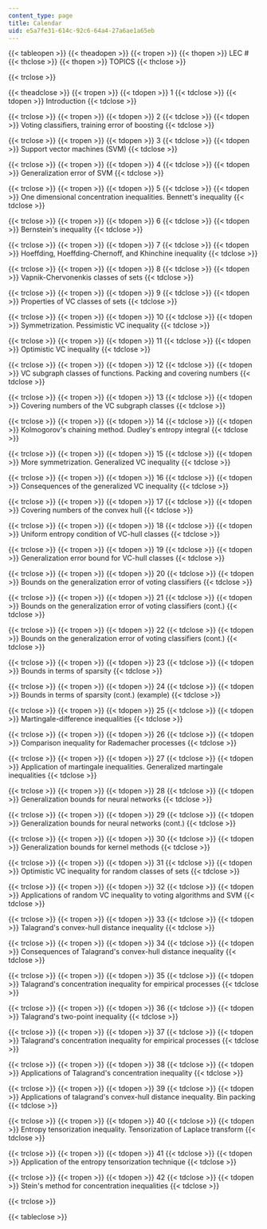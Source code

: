 ```yaml
---
content_type: page
title: Calendar
uid: e5a7fe31-614c-92c6-64a4-27a6ae1a65eb
---
```


{{< tableopen >}}
{{< theadopen >}}
{{< tropen >}}
{{< thopen >}}
LEC #
{{< thclose >}}
{{< thopen >}}
TOPICS
{{< thclose >}}

{{< trclose >}}

{{< theadclose >}}
{{< tropen >}}
{{< tdopen >}}
1
{{< tdclose >}}
{{< tdopen >}}
Introduction
{{< tdclose >}}

{{< trclose >}}
{{< tropen >}}
{{< tdopen >}}
2
{{< tdclose >}}
{{< tdopen >}}
Voting classifiers, training error of boosting
{{< tdclose >}}

{{< trclose >}}
{{< tropen >}}
{{< tdopen >}}
3
{{< tdclose >}}
{{< tdopen >}}
Support vector machines (SVM)
{{< tdclose >}}

{{< trclose >}}
{{< tropen >}}
{{< tdopen >}}
4
{{< tdclose >}}
{{< tdopen >}}
Generalization error of SVM
{{< tdclose >}}

{{< trclose >}}
{{< tropen >}}
{{< tdopen >}}
5
{{< tdclose >}}
{{< tdopen >}}
One dimensional concentration inequalities. Bennett's inequality
{{< tdclose >}}

{{< trclose >}}
{{< tropen >}}
{{< tdopen >}}
6
{{< tdclose >}}
{{< tdopen >}}
Bernstein's inequality
{{< tdclose >}}

{{< trclose >}}
{{< tropen >}}
{{< tdopen >}}
7
{{< tdclose >}}
{{< tdopen >}}
Hoeffding, Hoeffding-Chernoff, and Khinchine inequality
{{< tdclose >}}

{{< trclose >}}
{{< tropen >}}
{{< tdopen >}}
8
{{< tdclose >}}
{{< tdopen >}}
Vapnik-Chervonenkis classes of sets
{{< tdclose >}}

{{< trclose >}}
{{< tropen >}}
{{< tdopen >}}
9
{{< tdclose >}}
{{< tdopen >}}
Properties of VC classes of sets
{{< tdclose >}}

{{< trclose >}}
{{< tropen >}}
{{< tdopen >}}
10
{{< tdclose >}}
{{< tdopen >}}
Symmetrization. Pessimistic VC inequality
{{< tdclose >}}

{{< trclose >}}
{{< tropen >}}
{{< tdopen >}}
11
{{< tdclose >}}
{{< tdopen >}}
Optimistic VC inequality
{{< tdclose >}}

{{< trclose >}}
{{< tropen >}}
{{< tdopen >}}
12
{{< tdclose >}}
{{< tdopen >}}
VC subgraph classes of functions. Packing and covering numbers
{{< tdclose >}}

{{< trclose >}}
{{< tropen >}}
{{< tdopen >}}
13
{{< tdclose >}}
{{< tdopen >}}
Covering numbers of the VC subgraph classes
{{< tdclose >}}

{{< trclose >}}
{{< tropen >}}
{{< tdopen >}}
14
{{< tdclose >}}
{{< tdopen >}}
Kolmogorov's chaining method. Dudley's entropy integral
{{< tdclose >}}

{{< trclose >}}
{{< tropen >}}
{{< tdopen >}}
15
{{< tdclose >}}
{{< tdopen >}}
More symmetrization. Generalized VC inequality
{{< tdclose >}}

{{< trclose >}}
{{< tropen >}}
{{< tdopen >}}
16
{{< tdclose >}}
{{< tdopen >}}
Consequences of the generalized VC inequality
{{< tdclose >}}

{{< trclose >}}
{{< tropen >}}
{{< tdopen >}}
17
{{< tdclose >}}
{{< tdopen >}}
Covering numbers of the convex hull
{{< tdclose >}}

{{< trclose >}}
{{< tropen >}}
{{< tdopen >}}
18
{{< tdclose >}}
{{< tdopen >}}
Uniform entropy condition of VC-hull classes
{{< tdclose >}}

{{< trclose >}}
{{< tropen >}}
{{< tdopen >}}
19
{{< tdclose >}}
{{< tdopen >}}
Generalization error bound for VC-hull classes
{{< tdclose >}}

{{< trclose >}}
{{< tropen >}}
{{< tdopen >}}
20
{{< tdclose >}}
{{< tdopen >}}
Bounds on the generalization error of voting classifiers
{{< tdclose >}}

{{< trclose >}}
{{< tropen >}}
{{< tdopen >}}
21
{{< tdclose >}}
{{< tdopen >}}
Bounds on the generalization error of voting classifiers (cont.)
{{< tdclose >}}

{{< trclose >}}
{{< tropen >}}
{{< tdopen >}}
22
{{< tdclose >}}
{{< tdopen >}}
Bounds on the generalization error of voting classifiers (cont.)
{{< tdclose >}}

{{< trclose >}}
{{< tropen >}}
{{< tdopen >}}
23
{{< tdclose >}}
{{< tdopen >}}
Bounds in terms of sparsity
{{< tdclose >}}

{{< trclose >}}
{{< tropen >}}
{{< tdopen >}}
24
{{< tdclose >}}
{{< tdopen >}}
Bounds in terms of sparsity (cont.) (example)
{{< tdclose >}}

{{< trclose >}}
{{< tropen >}}
{{< tdopen >}}
25
{{< tdclose >}}
{{< tdopen >}}
Martingale-difference inequalities
{{< tdclose >}}

{{< trclose >}}
{{< tropen >}}
{{< tdopen >}}
26
{{< tdclose >}}
{{< tdopen >}}
Comparison inequality for Rademacher processes
{{< tdclose >}}

{{< trclose >}}
{{< tropen >}}
{{< tdopen >}}
27
{{< tdclose >}}
{{< tdopen >}}
Application of martingale inequalities. Generalized martingale inequalities
{{< tdclose >}}

{{< trclose >}}
{{< tropen >}}
{{< tdopen >}}
28
{{< tdclose >}}
{{< tdopen >}}
Generalization bounds for neural networks
{{< tdclose >}}

{{< trclose >}}
{{< tropen >}}
{{< tdopen >}}
29
{{< tdclose >}}
{{< tdopen >}}
Generalization bounds for neural networks (cont.)
{{< tdclose >}}

{{< trclose >}}
{{< tropen >}}
{{< tdopen >}}
30
{{< tdclose >}}
{{< tdopen >}}
Generalization bounds for kernel methods
{{< tdclose >}}

{{< trclose >}}
{{< tropen >}}
{{< tdopen >}}
31
{{< tdclose >}}
{{< tdopen >}}
Optimistic VC inequality for random classes of sets
{{< tdclose >}}

{{< trclose >}}
{{< tropen >}}
{{< tdopen >}}
32
{{< tdclose >}}
{{< tdopen >}}
Applications of random VC inequality to voting algorithms and SVM
{{< tdclose >}}

{{< trclose >}}
{{< tropen >}}
{{< tdopen >}}
33
{{< tdclose >}}
{{< tdopen >}}
Talagrand's convex-hull distance inequality
{{< tdclose >}}

{{< trclose >}}
{{< tropen >}}
{{< tdopen >}}
34
{{< tdclose >}}
{{< tdopen >}}
Consequences of Talagrand's convex-hull distance inequality
{{< tdclose >}}

{{< trclose >}}
{{< tropen >}}
{{< tdopen >}}
35
{{< tdclose >}}
{{< tdopen >}}
Talagrand's concentration inequality for empirical processes
{{< tdclose >}}

{{< trclose >}}
{{< tropen >}}
{{< tdopen >}}
36
{{< tdclose >}}
{{< tdopen >}}
Talagrand's two-point inequality
{{< tdclose >}}

{{< trclose >}}
{{< tropen >}}
{{< tdopen >}}
37
{{< tdclose >}}
{{< tdopen >}}
Talagrand's concentration inequality for empirical processes
{{< tdclose >}}

{{< trclose >}}
{{< tropen >}}
{{< tdopen >}}
38
{{< tdclose >}}
{{< tdopen >}}
Applications of Talagrand's concentration inequality
{{< tdclose >}}

{{< trclose >}}
{{< tropen >}}
{{< tdopen >}}
39
{{< tdclose >}}
{{< tdopen >}}
Applications of talagrand's convex-hull distance inequality. Bin packing
{{< tdclose >}}

{{< trclose >}}
{{< tropen >}}
{{< tdopen >}}
40
{{< tdclose >}}
{{< tdopen >}}
Entropy tensorization inequality. Tensorization of Laplace transform
{{< tdclose >}}

{{< trclose >}}
{{< tropen >}}
{{< tdopen >}}
41
{{< tdclose >}}
{{< tdopen >}}
Application of the entropy tensorization technique
{{< tdclose >}}

{{< trclose >}}
{{< tropen >}}
{{< tdopen >}}
42
{{< tdclose >}}
{{< tdopen >}}
Stein's method for concentration inequalities
{{< tdclose >}}

{{< trclose >}}

{{< tableclose >}}
